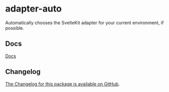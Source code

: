 # adapter-auto

Automatically chooses the SvelteKit adapter for your current environment, if possible.

## Docs

[Docs](https://svelte.dev/docs/kit/adapter-auto)

## Changelog

[The Changelog for this package is available on GitHub](https://github.com/sveltejs/kit/blob/main/packages/adapter-auto/CHANGELOG.md).
